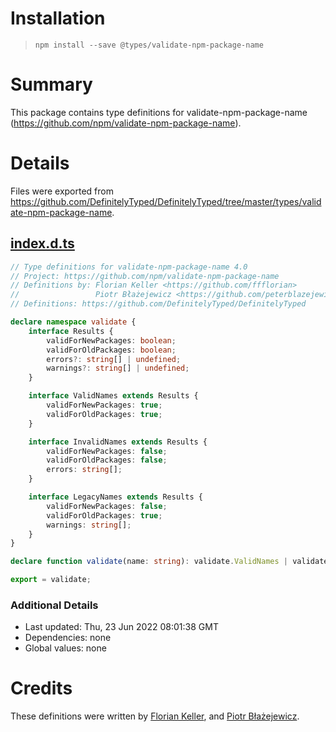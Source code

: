 # Installation
> `npm install --save @types/validate-npm-package-name`

# Summary
This package contains type definitions for validate-npm-package-name (https://github.com/npm/validate-npm-package-name).

# Details
Files were exported from https://github.com/DefinitelyTyped/DefinitelyTyped/tree/master/types/validate-npm-package-name.
## [index.d.ts](https://github.com/DefinitelyTyped/DefinitelyTyped/tree/master/types/validate-npm-package-name/index.d.ts)
````ts
// Type definitions for validate-npm-package-name 4.0
// Project: https://github.com/npm/validate-npm-package-name
// Definitions by: Florian Keller <https://github.com/ffflorian>
//                 Piotr Błażejewicz <https://github.com/peterblazejewicz>
// Definitions: https://github.com/DefinitelyTyped/DefinitelyTyped

declare namespace validate {
    interface Results {
        validForNewPackages: boolean;
        validForOldPackages: boolean;
        errors?: string[] | undefined;
        warnings?: string[] | undefined;
    }

    interface ValidNames extends Results {
        validForNewPackages: true;
        validForOldPackages: true;
    }

    interface InvalidNames extends Results {
        validForNewPackages: false;
        validForOldPackages: false;
        errors: string[];
    }

    interface LegacyNames extends Results {
        validForNewPackages: false;
        validForOldPackages: true;
        warnings: string[];
    }
}

declare function validate(name: string): validate.ValidNames | validate.InvalidNames | validate.LegacyNames;

export = validate;

````

### Additional Details
 * Last updated: Thu, 23 Jun 2022 08:01:38 GMT
 * Dependencies: none
 * Global values: none

# Credits
These definitions were written by [Florian Keller](https://github.com/ffflorian), and [Piotr Błażejewicz](https://github.com/peterblazejewicz).
